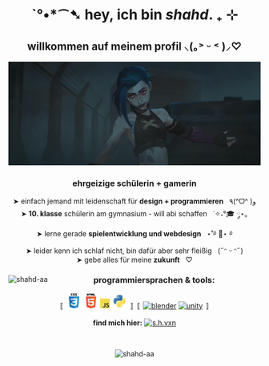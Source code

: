 <h1 align="center">ˋ°•*⁀➷ hey, ich bin <b><i>shahd</i></b>. ₊ ⊹</h1>

<h2 align="center">willkommen auf meinem profil ⸜(｡˃ ᵕ ˂ )⸝♡</h2>

<kbd> <img src="https://github.com/shahd-aa/shahd-aa/blob/main/hehe_jinx.png"> </kbd>


<h3 align="center"> ehrgeizige schülerin + gamerin </h3>
<div align="center">
➤ einfach jemand mit leidenschaft für <b>design + programmieren</b> &nbsp ٩(^ᗜ^ )و  <br>
➤ <b>10. klasse</b> schülerin am gymnasium - will abi schaffen &nbsp ˙✧˖°🎓 ༘⋆｡ <br>
➤ lerne gerade <b> spielentwicklung und webdesign </b> &nbsp ⋆˚࿔ 👾⋆ ࿔<br>
➤ leider kenn ich schlaf nicht, bin dafür aber sehr fleißig &nbsp (˶ᵔ ᵕ ᵔ˶) <br>
➤ gebe alles für meine <b> zukunft </b> &nbsp ♡ <br>
</div>

<div align="center">
  <img align="left" src="https://github-readme-stats.vercel.app/api/top-langs?username=shahd-aa&show_icons=true&locale=en&layout=compact&theme=radical" alt="shahd-aa" />
  
  <div>
    <h3>programmiersprachen & tools:</h3>
    <p>
     〚 <a href="https://www.w3schools.com/css/" target="_blank" rel="noreferrer"><img src="https://raw.githubusercontent.com/devicons/devicon/master/icons/css3/css3-original-wordmark.svg" alt="css3" width="30" height="30"/></a>
      <a href="https://www.w3.org/html/" target="_blank" rel="noreferrer"><img src="https://raw.githubusercontent.com/devicons/devicon/master/icons/html5/html5-original-wordmark.svg" alt="html5" width="30" height="30"/></a>
      <a href="https://developer.mozilla.org/en-US/docs/Web/JavaScript" target="_blank" rel="noreferrer"><img src="https://raw.githubusercontent.com/devicons/devicon/master/icons/javascript/javascript-original.svg" alt="javascript" width="20" height="20"/></a>
      <a href="https://www.python.org" target="_blank" rel="noreferrer"><img src="https://raw.githubusercontent.com/devicons/devicon/master/icons/python/python-original.svg" alt="python" width="30" height="30"/></a> 〛
     〚  <a href="https://www.blender.org/" target="_blank" rel="noreferrer"><img src="https://download.blender.org/branding/community/blender_community_badge_white.svg" alt="blender" width="30" height="30"/></a>
      <a href="https://unity.com/" target="_blank" rel="noreferrer"><img src="https://www.vectorlogo.zone/logos/unity3d/unity3d-icon.svg" alt="unity" width="30" height="30"/></a> 〛
    </p>
    
  <p>
      <b>find mich hier:</b>
      <a href="https://instagram.com/s.h.vxn" target="blank"><img src="https://raw.githubusercontent.com/rahuldkjain/github-profile-readme-generator/master/src/images/icons/Social/instagram.svg" alt="s.h.vxn" height="20" width="30" /></a>
    </p>
  </div>
</div>

<br clear="both"/>

<p align="center"><img src="https://komarev.com/ghpvc/?username=shahd-aa&label=Profile%20views&color=0e75b6&style=flat" alt="shahd-aa" /></p>
